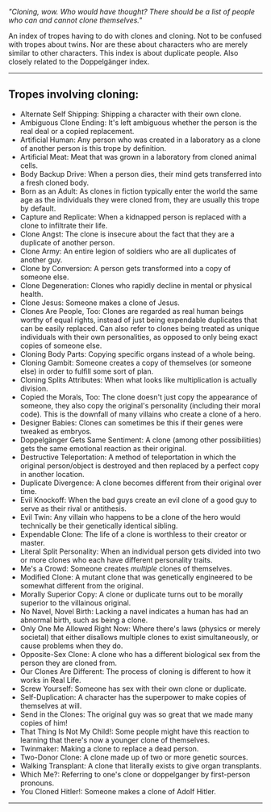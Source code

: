 _"Cloning, wow. Who would have thought? There should be a list of people who can and cannot clone themselves."_

An index of tropes having to do with clones and cloning. Not to be confused with tropes about twins. Nor are these about characters who are merely similar to other characters. This index is about duplicate people. Also closely related to the Doppelgänger index.

___

## Tropes involving cloning:

-   Alternate Self Shipping: Shipping a character with their own clone.
-   Ambiguous Clone Ending: It's left ambiguous whether the person is the real deal or a copied replacement.
-   Artificial Human: Any person who was created in a laboratory as a clone of another person is this trope by definition.
-   Artificial Meat: Meat that was grown in a laboratory from cloned animal cells.
-   Body Backup Drive: When a person dies, their mind gets transferred into a fresh cloned body.
-   Born as an Adult: As clones in fiction typically enter the world the same age as the individuals they were cloned from, they are usually this trope by default.
-   Capture and Replicate: When a kidnapped person is replaced with a clone to infiltrate their life.
-   Clone Angst: The clone is insecure about the fact that they are a duplicate of another person.
-   Clone Army: An entire legion of soldiers who are all duplicates of another guy.
-   Clone by Conversion: A person gets transformed into a copy of someone else.
-   Clone Degeneration: Clones who rapidly decline in mental or physical health.
-   Clone Jesus: Someone makes a clone of Jesus.
-   Clones Are People, Too: Clones are regarded as real human beings worthy of equal rights, instead of just being expendable duplicates that can be easily replaced. Can also refer to clones being treated as unique individuals with their own personalities, as opposed to only being exact copies of someone else.
-   Cloning Body Parts: Copying specific organs instead of a whole being.
-   Cloning Gambit: Someone creates a copy of themselves (or someone else) in order to fulfill some sort of plan.
-   Cloning Splits Attributes: When what looks like multiplication is actually division.
-   Copied the Morals, Too: The clone doesn't just copy the appearance of someone, they also copy the original's personality (including their moral code). This is the downfall of many villains who create a clone of a hero.
-   Designer Babies: Clones can sometimes be this if their genes were tweaked as embryos.
-   Doppelgänger Gets Same Sentiment: A clone (among other possibilities) gets the same emotional reaction as their original.
-   Destructive Teleportation: A method of teleportation in which the original person/object is destroyed and then replaced by a perfect copy in another location.
-   Duplicate Divergence: A clone becomes different from their original over time.
-   Evil Knockoff: When the bad guys create an evil clone of a good guy to serve as their rival or antithesis.
-   Evil Twin: Any villain who happens to be a clone of the hero would technically be their genetically identical sibling.
-   Expendable Clone: The life of a clone is worthless to their creator or master.
-   Literal Split Personality: When an individual person gets divided into two or more clones who each have different personality traits.
-   Me's a Crowd: Someone creates _multiple_ clones of themselves.
-   Modified Clone: A mutant clone that was genetically engineered to be somewhat different from the original.
-   Morally Superior Copy: A clone or duplicate turns out to be morally superior to the villainous original.
-   No Navel, Novel Birth: Lacking a navel indicates a human has had an abnormal birth, such as being a clone.
-   Only One Me Allowed Right Now: Where there's laws (physics or merely societal) that either disallows multiple clones to exist simultaneously, or cause problems when they do.
-   Opposite-Sex Clone: A clone who has a different biological sex from the person they are cloned from.
-   Our Clones Are Different: The process of cloning is different to how it works in Real Life.
-   Screw Yourself: Someone has sex with their own clone or duplicate.
-   Self-Duplication: A character has the superpower to make copies of themselves at will.
-   Send in the Clones: The original guy was so great that we made many copies of him!
-   That Thing Is Not My Child!: Some people might have this reaction to learning that there's now a younger clone of themselves.
-   Twinmaker: Making a clone to replace a dead person.
-   Two-Donor Clone: A clone made up of two or more genetic sources.
-   Walking Transplant: A clone that literally exists to give organ transplants.
-   Which Me?: Referring to one's clone or doppelganger by first-person pronouns.
-   You Cloned Hitler!: Someone makes a clone of Adolf Hitler.

___
